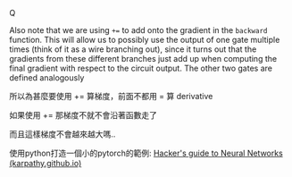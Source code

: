 Q

Also note that we are using `+=` to add onto the gradient in the `backward` function. This will allow us to possibly use the output of one gate multiple times (think of it as a wire branching out), since it turns out that the gradients from these different branches just add up when computing the final gradient with respect to the circuit output. The other two gates are defined analogously

所以為甚麼要使用 += 算梯度，前面不都用 = 算 derivative

如果使用 += 那梯度不就不會沿著函數走了

而且這樣梯度不會越來越大嗎..





使用python打造一個小的pytorch的範例: [Hacker's guide to Neural Networks (karpathy.github.io)](http://karpathy.github.io/neuralnets/?fbclid=IwAR229GfWD95boQ8LweXhC7KY4jcQiYLGJ_25qdeG0NT1UGBD2nWpl3bPwjg)